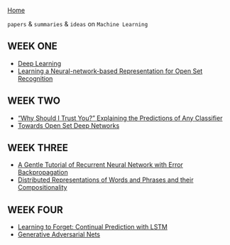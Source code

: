 
[Home](https://clojia.github.io/)

`papers` & `summaries` & `ideas` on `Machine Learning`

## WEEK ONE
- [Deep Learning](https://clojia.github.io/independent_research/2018-08-IR-DL)
- [Learning a Neural-network-based Representation for Open Set Recognition](https://clojia.github.io/independent_research/2018-08-IR-Open-Set-Recognition)

## WEEK TWO
- [“Why Should I Trust You?” Explaining the Predictions of Any Classifier](https://clojia.github.io/independent_research/2018-08-IR-LIME)
- [Towards Open Set Deep Networks](https://clojia.github.io/independent_research/2018-08-IR-Open-Max)

## WEEK THREE
- [A Gentle Tutorial of Recurrent Neural Network with Error Backpropagation](https://clojia.github.io/independent_research/2018-08-IR-RNN-BP)
- [Distributed Representations of Words and Phrases
and their Compositionality](https://clojia.github.io/independent_research/2018-08-IR-Dist-Rep)

## WEEK FOUR
- [Learning to Forget: Continual Prediction with LSTM](https://clojia.github.io/independent_research/2018-09-IR-LSTM)
- [Generative Adversarial Nets](https://clojia.github.io/independent_research/2018-09-IR-GANs)
